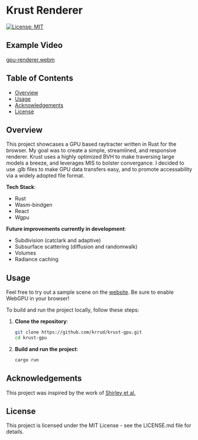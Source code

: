 # Krust Renderer
[![License: MIT](https://img.shields.io/badge/License-MIT-yellow.svg)](LICENSE.md)


## Example Video
[gpu-renderer.webm](https://github.com/krrud/krust-gpu/assets/1253057/310a4f2c-9713-45c6-8f82-64c0275d366f)


## Table of Contents
- [Overview](#overview)
- [Usage](#usage)
- [Acknowledgements](#acknowledgements)
- [License](#license)


## Overview <a name="overview"></a>
This project showcases a GPU based raytracter written in Rust for the browser. My goal was to create a simple, streamlined, and responsive renderer. Krust uses a highly optimized BVH to make traversing large models a breeze, and leverages MIS to bolster convergance. I decided to use .glb files to make GPU data transfers easy, and to promote accessability via a widely adopted file format. 


**Tech Stack**:
- Rust
- Wasm-bindgen
- React
- Wgpu


**Future improvements currently in development**:
- Subdivision (catclark and adaptive)
- Subsurface scattering (diffusion and randomwalk)
- Volumes
- Radiance caching


## Usage <a name="usage"></a>
Feel free to try out a sample scene on the [website](https://krust-gpu.web.app/). Be sure to enable WebGPU in your browser!

To build and run the project locally, follow these steps:

1. **Clone the repository**:
   ```sh
   git clone https://github.com/krrud/krust-gpu.git
   cd krust-gpu
   ```

2. **Build and run the project**:
    ```sh
    cargo run
    ```

## Acknowledgements <a name="acknowledgements"></a>
This project was inspired by the work of [Shirley et al.](https://raytracing.github.io/)


## License <a name="license"></a>
This project is licensed under the MIT License - see the LICENSE.md file for details.
